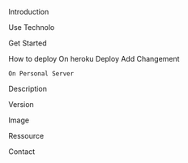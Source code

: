 Introduction

Use
    Technolo

Get Started

How to deploy
    On heroku
        Deploy
        Add Changement

    On Personal Server

Description

Version

Image

Ressource

Contact
